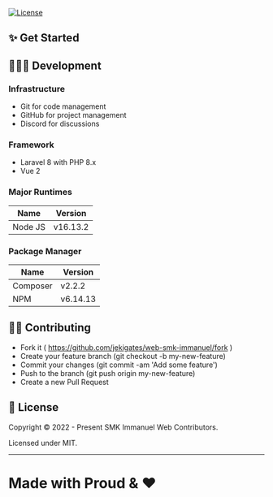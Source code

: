 [![License](https://img.shields.io/badge/License-MIT-brightgreen)](https://github.com/jekigates/web-smk-immanuel#license)

## ✨ Get Started

## 👨🏻‍💻 Development

### Infrastructure

- Git for code management
- GitHub for project management
- Discord for discussions

### Framework

- Laravel 8 with PHP 8.x
- Vue 2

### Major Runtimes

| Name    | Version  |
| ------- | -------- |
| Node JS | v16.13.2 |

### Package Manager

| Name     | Version  |
| -------- | -------- |
| Composer | v2.2.2   |
| NPM      | v6.14.13 |

## 💪🏻 Contributing

- Fork it ( https://github.com/jekigates/web-smk-immanuel/fork )
- Create your feature branch (git checkout -b my-new-feature)
- Commit your changes (git commit -am 'Add some feature')
- Push to the branch (git push origin my-new-feature)
- Create a new Pull Request

## 📄 License

Copyright © 2022 - Present SMK Immanuel Web Contributors.

Licensed under MIT.

---

# **Made with Proud & ❤️**
